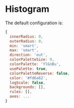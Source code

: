 # Histogram


The default configuration is:
```javascript
{
  innerRadius: 0,
  outerRadius: 0,
  min: 'smart',
  max: 'smart',
  direction: 'out',
  colorPaletteSize: 9,
  colorPalette: 'YlGnBu',
  usePalette: true,
  colorPaletteReverse: false,
  color: '#fd6a62',
  logScale: false,
  backgrounds: [],
  rules: [],
  axes: ...
}
```
